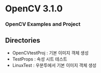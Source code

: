 # OpenCV 3.1.0
### OpenCV Examples and Project
## Directories
- OpenCVtestProj : 기본 이미지 객체 생성
- TestProps : 속성 시트 테스트
- LinuxTest : 우분투에서 기본 이미지 객체 생성
